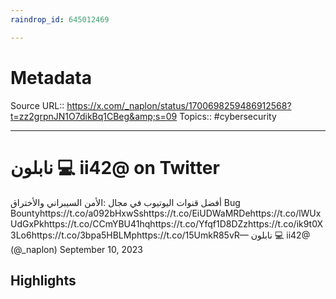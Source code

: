 ```yaml
---
raindrop_id: 645012469

---
```


# Metadata
Source URL:: https://x.com/_naplon/status/1700698259486912568?t=zz2grpnJN1O7dikBq1CBeg&amp;s=09
Topics:: #cybersecurity

---
# نابلون 💻 ii42@ on Twitter

أفضل قنوات اليوتيوب في مجال :الأمن السيبراني والأختراق Bug Bountyhttps://t.co/a092bHxwSshttps://t.co/EiUDWaMRDehttps://t.co/lWUxUdGxPkhttps://t.co/CCmYBU41hqhttps://t.co/Yfqf1D8DZzhttps://t.co/ik9t0X3Lo6https://t.co/3bpa5HBLMphttps://t.co/15UmkR85vR— نابلون 💻 ii42@ (@_naplon) September 10, 2023

## Highlights
